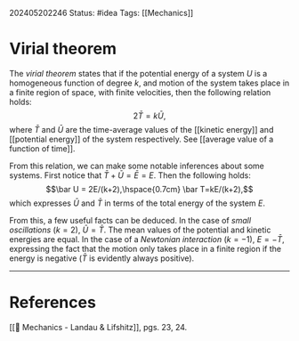 202405202246
Status: #idea
Tags: [[Mechanics]]

# Virial theorem

The *virial theorem* states that if the potential energy of a system $U$ is a homogeneous function of degree $k$, and motion of the system takes place in a finite region of space, with finite velocities, then the following relation holds:
$$2\bar T = k\bar U,$$
where $\bar T$ and $\bar U$ are the time-average values of the [[kinetic energy]] and [[potential energy]] of the system respectively. See [[average value of a function of time]].

From this relation, we can make some notable inferences about some systems. First notice that $\bar T + \bar U = \bar E = E$. Then the following holds:
$$\bar U = 2E/(k+2),\hspace{0.7cm} \bar T=kE/(k+2),$$
which expresses $\bar U$ and $\bar T$ in terms of the total energy of the system $E$.

From this, a few useful facts can be deduced. In the case of *small oscillations* ($k=2$), $\bar U = \bar T$. The mean values of the potential and kinetic energies are equal. In the case of a *Newtonian interaction* ($k=-1$), $E = -\bar T$, expressing the fact that the motion only takes place in a finite region if the energy is negative ($\bar T$ is evidently always positive).

___
# References
[[📕 Mechanics - Landau & Lifshitz]], pgs. 23, 24.